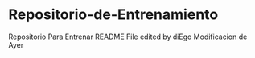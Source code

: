 Repositorio-de-Entrenamiento
============================

Repositorio Para Entrenar
README File edited by diEgo
Modificacion de Ayer

